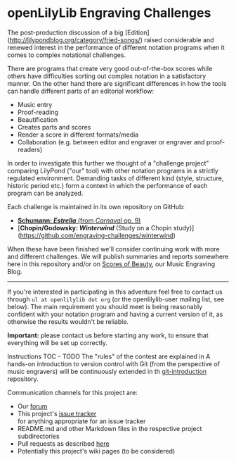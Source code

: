 openLilyLib Engraving Challenges
================================

The post-production discussion of a big [Edition]
(http://lilypondblog.org/category/fried-songs/) raised considerable
and renewed interest in the performance of different notation programs
when it comes to complex notational challenges.

There are programs that create very good out-of-the-box scores
while others have difficulties sorting out complex notation
in a satisfactory manner.
On the other hand there are significant differences in how the
tools can handle different parts of an editorial workflow:

- Music entry
- Proof-reading
- Beautification
- Creates parts and scores
- Render a score in different formats/media
- Collaboration (e.g. between editor and engraver or engraver and proof-readers)


In order to investigate this further we thought of a "challenge project"
comparing LilyPond ("our" tool) with other notation programs in a strictly regulated
environment. Demanding tasks of different kind (style, structure, 
historic period etc.) form a context in which the performance of each
program can be analyzed.

Each challenge is maintained in its own repository on GitHub:

- [**Schumann: _Estrella_** (from *Carnaval* op. 9)](https://github.com/engraving-challenges/estrella)
- [**Chopin/Godowsky: _Winterwind_** (Study on a Chopin study)]
  (https://github.com/engraving-challenges/winterwind)

When these have been finished we'll consider continuing work with more and different
challenges. We will publish summaries and reports somewhere here in this repository
and/or on [Scores of Beauty](http://lilypondblog.org), our Music Engraving Blog.

---

If you're interested in participating in this adventure feel free to contact us through
`ul at openlilylib dot org` (or the openlilylib-user mailing list, see below). 
The main requirement you should meet is being reasonably confident with your notation
program and having a current version of it, as otherwise the results wouldn't be reliable.

**Important:** please contact us before starting any work, to ensure that everything will be set up correctly.

Instructions TOC - TODO
The "rules" of the contest are explained in
A hands-on introduction to version control with Git (from the perspective of music engravers)
will be continuously extended in th [git-introduction](https://github.com/openlilylib/git-introduction/)
repository.

Communication channels for this project are:

- Our [forum](http://engravingchallenges.freeforums.org)
- This project's [issue tracker](https://github.com/engraving-challenges/main/issues)  
  for anything appropriate for an issue tracker
- README.md and other Markdown files in the respective project subdirectories
- Pull requests as described [here](https://help.github.com/articles/using-pull-requests)
- Potentially this project's wiki pages (to be considered)
